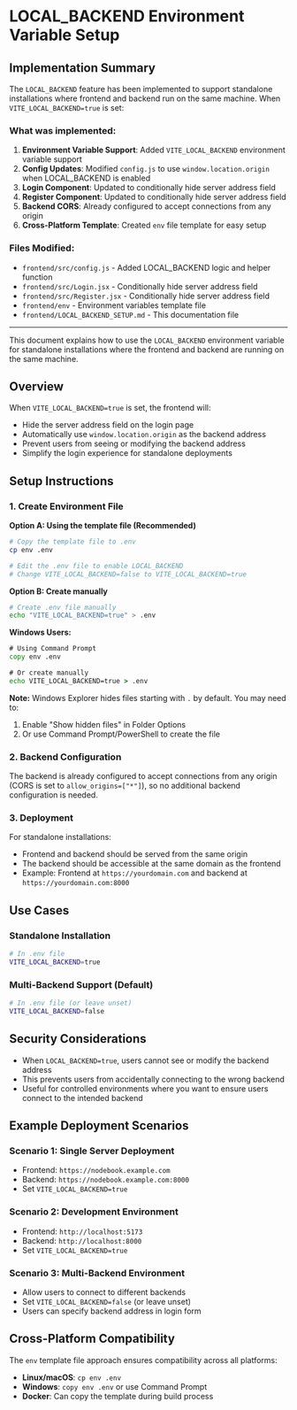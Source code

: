 # LOCAL_BACKEND Environment Variable Setup

## Implementation Summary

The `LOCAL_BACKEND` feature has been implemented to support standalone installations where frontend and backend run on the same machine. When `VITE_LOCAL_BACKEND=true` is set:

### What was implemented:
1. **Environment Variable Support**: Added `VITE_LOCAL_BACKEND` environment variable support
2. **Config Updates**: Modified `config.js` to use `window.location.origin` when LOCAL_BACKEND is enabled
3. **Login Component**: Updated to conditionally hide server address field
4. **Register Component**: Updated to conditionally hide server address field  
5. **Backend CORS**: Already configured to accept connections from any origin
6. **Cross-Platform Template**: Created `env` file template for easy setup

### Files Modified:
- `frontend/src/config.js` - Added LOCAL_BACKEND logic and helper function
- `frontend/src/Login.jsx` - Conditionally hide server address field
- `frontend/src/Register.jsx` - Conditionally hide server address field
- `frontend/env` - Environment variables template file
- `frontend/LOCAL_BACKEND_SETUP.md` - This documentation file

---

This document explains how to use the `LOCAL_BACKEND` environment variable for standalone installations where the frontend and backend are running on the same machine.

## Overview

When `VITE_LOCAL_BACKEND=true` is set, the frontend will:
- Hide the server address field on the login page
- Automatically use `window.location.origin` as the backend address
- Prevent users from seeing or modifying the backend address
- Simplify the login experience for standalone deployments

## Setup Instructions

### 1. Create Environment File

**Option A: Using the template file (Recommended)**
```bash
# Copy the template file to .env
cp env .env

# Edit the .env file to enable LOCAL_BACKEND
# Change VITE_LOCAL_BACKEND=false to VITE_LOCAL_BACKEND=true
```

**Option B: Create manually**
```bash
# Create .env file manually
echo "VITE_LOCAL_BACKEND=true" > .env
```

**Windows Users:**
```cmd
# Using Command Prompt
copy env .env

# Or create manually
echo VITE_LOCAL_BACKEND=true > .env
```

**Note:** Windows Explorer hides files starting with `.` by default. You may need to:
1. Enable "Show hidden files" in Folder Options
2. Or use Command Prompt/PowerShell to create the file

### 2. Backend Configuration

The backend is already configured to accept connections from any origin (CORS is set to `allow_origins=["*"]`), so no additional backend configuration is needed.

### 3. Deployment

For standalone installations:
- Frontend and backend should be served from the same origin
- The backend should be accessible at the same domain as the frontend
- Example: Frontend at `https://yourdomain.com` and backend at `https://yourdomain.com:8000`

## Use Cases

### Standalone Installation
```bash
# In .env file
VITE_LOCAL_BACKEND=true
```

### Multi-Backend Support (Default)
```bash
# In .env file (or leave unset)
VITE_LOCAL_BACKEND=false
```

## Security Considerations

- When `LOCAL_BACKEND=true`, users cannot see or modify the backend address
- This prevents users from accidentally connecting to the wrong backend
- Useful for controlled environments where you want to ensure users connect to the intended backend

## Example Deployment Scenarios

### Scenario 1: Single Server Deployment
- Frontend: `https://nodebook.example.com`
- Backend: `https://nodebook.example.com:8000`
- Set `VITE_LOCAL_BACKEND=true`

### Scenario 2: Development Environment
- Frontend: `http://localhost:5173`
- Backend: `http://localhost:8000`
- Set `VITE_LOCAL_BACKEND=true`

### Scenario 3: Multi-Backend Environment
- Allow users to connect to different backends
- Set `VITE_LOCAL_BACKEND=false` (or leave unset)
- Users can specify backend address in login form

## Cross-Platform Compatibility

The `env` template file approach ensures compatibility across all platforms:
- **Linux/macOS**: `cp env .env`
- **Windows**: `copy env .env` or use Command Prompt
- **Docker**: Can copy the template during build process 